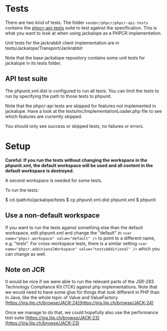 # Tests

There are two kind of tests. The folder ``vendor/phpcr/phpcr-api-tests`` contains the
[phpcr-api-tests](https://github.com/phpcr/phpcr-api-tests/) suite to test
against the specification. This is what you want to look at when using
jackalope as a PHPCR implementation.

Unit tests for the jackrabbit client implementation are in tests/Jackalope/Transport/Jackrabbit

Note that the base jackalope repository contains some unit tests for jackalope in
its tests folder.

## API test suite

The phpunit.xml.dist is configured to run all tests. You can limit the tests
to run by specifying the path to those tests to phpunit.

Note that the phpcr-api tests are skipped for features not implemented in
jackalope. Have a look at the tests/inc/ImplementationLoader.php file
to see which features are currently skipped.

You should only see success or skipped tests, no failures or errors.


# Setup

**Careful: If you run the tests without changing the workspace in the phpunit.xml,
the default workspace will be used and all content in the default workspace is
destroyed.**

A second workspace is needed for some tests.

To run the tests:

$ cd /path/to/jackalope/tests
$ cp phpunit.xml.dist phpunit.xml
$ phpunit


## Use a non-default workspace

If you want to run the tests against something else than the default workspace,
edit phpunit.xml and change the "default" in ``<var name="phpcr.workspace" value="default" />``
to point to a different name, e.g. "tests". For cross-workspace tests, there is
a similar setting ``<var name="phpcr.additionalWorkspace" value="testsAdditional" />``
which you can change as well.


## Note on JCR

It would be nice if we were able to run the relevant parts of the JSR-283
Technology Compliance Kit (TCK) against php implementations. Note that we would
need to have some glue for things that look different in PHP than in Java, like
the whole topic of Value and ValueFactory.
[https://jira.liip.ch/browse/JACK-24](https://jira.liip.ch/browse/JACK-24)

Once we manage to do that, we could hopefully also use the performance test suite
[https://jira.liip.ch/browse/JACK-23](https://jira.liip.ch/browse/JACK-23)
